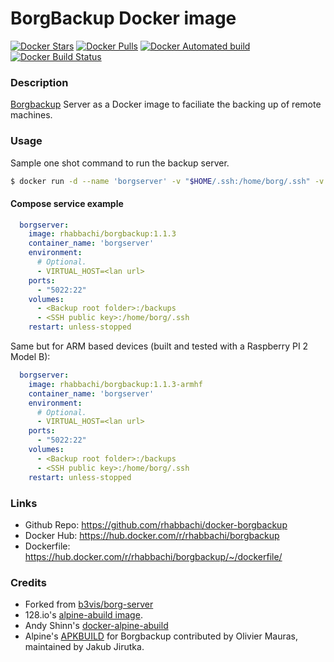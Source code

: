 # BorgBackup Docker image
[![Docker Stars](https://img.shields.io/docker/stars/rhabbachi/borgbackup.svg)]()
[![Docker Pulls](https://img.shields.io/docker/pulls/rhabbachi/borgbackup.svg)]()
[![Docker Automated build](https://img.shields.io/docker/automated/rhabbachi/borgbackup.svg)]()
[![Docker Build Status](https://img.shields.io/docker/build/rhabbachi/borgbackup.svg)]()

### Description

[Borgbackup](https://www.borgbackup.org/) Server as a Docker image to
faciliate the backing up of remote machines.

### Usage

Sample one shot command to run the backup server.

```sh
$ docker run -d --name 'borgserver' -v "$HOME/.ssh:/home/borg/.ssh" -v "<path/to/backups/root/folder/>:/backups" rhabbachi/borgbackup:1.1.3
```

#### Compose service example

```yaml
  borgserver:
    image: rhabbachi/borgbackup:1.1.3
    container_name: 'borgserver'
    environment:
      # Optional.
      - VIRTUAL_HOST=<lan url>
    ports:
      - "5022:22"
    volumes:
      - <Backup root folder>:/backups
      - <SSH public key>:/home/borg/.ssh
    restart: unless-stopped
```

Same but for ARM based devices (built and tested with a Raspberry PI 2 Model B):

```yaml
  borgserver:
    image: rhabbachi/borgbackup:1.1.3-armhf
    container_name: 'borgserver'
    environment:
      # Optional.
      - VIRTUAL_HOST=<lan url>
    ports:
      - "5022:22"
    volumes:
      - <Backup root folder>:/backups
      - <SSH public key>:/home/borg/.ssh
    restart: unless-stopped
```

### Links

* Github Repo: https://github.com/rhabbachi/docker-borgbackup
* Docker Hub: https://hub.docker.com/r/rhabbachi/borgbackup
* Dockerfile: https://hub.docker.com/r/rhabbachi/borgbackup/~/dockerfile/

### Credits

* Forked from [b3vis/borg-server](https://github.com/b3vis/borg-server)
* 128.io's [alpine-abuild image](https://gitlab.128.io/my-projects/docker-images/alpine-abuild).
* Andy Shinn's [docker-alpine-abuild](https://github.com/andyshinn/docker-alpine-abuild)
* Alpine's
  [APKBUILD](https://git.alpinelinux.org/cgit/aports/tree/community/borgbackup/APKBUILD?h=3.7-stable)
  for Borgbackup contributed by Olivier Mauras, maintained by Jakub Jirutka.
